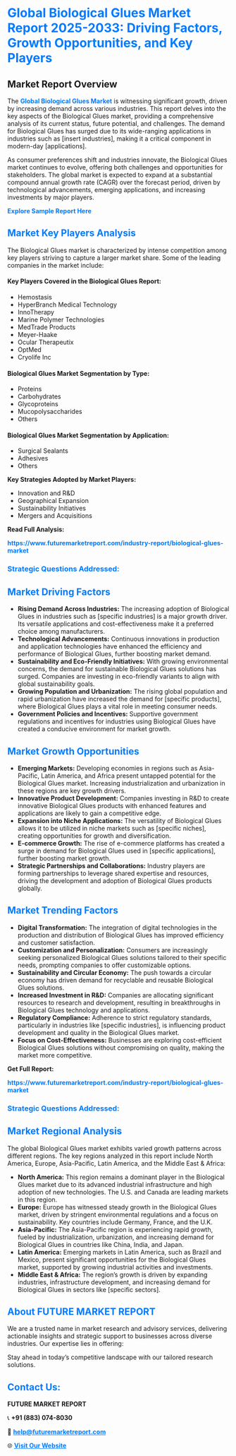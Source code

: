 <h1 style="color: #007BFF;">Global Biological Glues Market Report 2025-2033: Driving Factors, Growth Opportunities, and Key Players</h1>

<section id="overview">
<h2>Market Report Overview</h2>
<p>The <a href="https://www.futuremarketreport.com/industry-report/biological-glues-market" style="color: #007BFF; text-decoration: none;"><strong>Global Biological Glues Market</strong></a> is witnessing significant growth, driven by increasing demand across various industries. This report delves into the key aspects of the Biological Glues market, providing a comprehensive analysis of its current status, future potential, and challenges. The demand for Biological Glues has surged due to its wide-ranging applications in industries such as [insert industries], making it a critical component in modern-day [applications].</p>
<p>As consumer preferences shift and industries innovate, the Biological Glues market continues to evolve, offering both challenges and opportunities for stakeholders. The global market is expected to expand at a substantial compound annual growth rate (CAGR) over the forecast period, driven by technological advancements, emerging applications, and increasing investments by major players.</p>
</section>

<section id="overview">
<p><a href="https://www.futuremarketreport.com/request-sample/reportId=91842" style="color: #007BFF; text-decoration: none;"><strong>Explore Sample Report Here</strong></a></p>
</section>

<section id="key-players">
<h2 style="color: #007BFF;">Market Key Players Analysis</h2>
<p>The Biological Glues market is characterized by intense competition among key players striving to capture a larger market share. Some of the leading companies in the market include:</p>
<h4>Key Players Covered in the Biological Glues Report:</h4>
<ul><li>Hemostasis</li><li>HyperBranch Medical Technology</li><li>InnoTherapy</li><li>Marine Polymer Technologies</li><li>MedTrade Products</li><li>Meyer-Haake</li><li>Ocular Therapeutix</li><li>OptMed</li><li>Cryolife Inc</li></ul>
<h4>Biological Glues Market Segmentation by Type:</h4>
<ul><li>Proteins</li><li>Carbohydrates</li><li>Glycoproteins</li><li>Mucopolysaccharides</li><li>Others</li></ul>

<h4>Biological Glues Market Segmentation by Application:</h4>
<ul><li>Surgical Sealants</li><li>Adhesives</li><li>Others</li></ul>
<p><strong>Key Strategies Adopted by Market Players:</strong></p>
<ul>
<li>Innovation and R&D</li>
<li>Geographical Expansion</li>
<li>Sustainability Initiatives</li>
<li>Mergers and Acquisitions</li>
</ul>
</section>

<section>
<p><strong>Read Full Analysis: </strong></p><a href="https://www.futuremarketreport.com/industry-report/biological-glues-market" style="color: #007BFF; text-decoration: none;"><strong>https://www.futuremarketreport.com/industry-report/biological-glues-market</strong></a>
<h3 style="color: #007BFF;">Strategic Questions Addressed:</h3>
</section>

<section id="driving-factors">
<h2 style="color: #007BFF;">Market Driving Factors</h2>
<ul>
<li><strong>Rising Demand Across Industries:</strong> The increasing adoption of Biological Glues in industries such as [specific industries] is a major growth driver. Its versatile applications and cost-effectiveness make it a preferred choice among manufacturers.</li>
<li><strong>Technological Advancements:</strong> Continuous innovations in production and application technologies have enhanced the efficiency and performance of Biological Glues, further boosting market demand.</li>
<li><strong>Sustainability and Eco-Friendly Initiatives:</strong> With growing environmental concerns, the demand for sustainable Biological Glues solutions has surged. Companies are investing in eco-friendly variants to align with global sustainability goals.</li>
<li><strong>Growing Population and Urbanization:</strong> The rising global population and rapid urbanization have increased the demand for [specific products], where Biological Glues plays a vital role in meeting consumer needs.</li>
<li><strong>Government Policies and Incentives:</strong> Supportive government regulations and incentives for industries using Biological Glues have created a conducive environment for market growth.</li>
</ul>
</section>

<section id="growth-opportunities">
<h2 style="color: #007BFF;">Market Growth Opportunities</h2>
<ul>
<li><strong>Emerging Markets:</strong> Developing economies in regions such as Asia-Pacific, Latin America, and Africa present untapped potential for the Biological Glues market. Increasing industrialization and urbanization in these regions are key growth drivers.</li>
<li><strong>Innovative Product Development:</strong> Companies investing in R&D to create innovative Biological Glues products with enhanced features and applications are likely to gain a competitive edge.</li>
<li><strong>Expansion into Niche Applications:</strong> The versatility of Biological Glues allows it to be utilized in niche markets such as [specific niches], creating opportunities for growth and diversification.</li>
<li><strong>E-commerce Growth:</strong> The rise of e-commerce platforms has created a surge in demand for Biological Glues used in [specific applications], further boosting market growth.</li>
<li><strong>Strategic Partnerships and Collaborations:</strong> Industry players are forming partnerships to leverage shared expertise and resources, driving the development and adoption of Biological Glues products globally.</li>
</ul>
</section>

<section id="trending-factors">
<h2 style="color: #007BFF;">Market Trending Factors</h2>
<ul>
<li><strong>Digital Transformation:</strong> The integration of digital technologies in the production and distribution of Biological Glues has improved efficiency and customer satisfaction.</li>
<li><strong>Customization and Personalization:</strong> Consumers are increasingly seeking personalized Biological Glues solutions tailored to their specific needs, prompting companies to offer customizable options.</li>
<li><strong>Sustainability and Circular Economy:</strong> The push towards a circular economy has driven demand for recyclable and reusable Biological Glues solutions.</li>
<li><strong>Increased Investment in R&D:</strong> Companies are allocating significant resources to research and development, resulting in breakthroughs in Biological Glues technology and applications.</li>
<li><strong>Regulatory Compliance:</strong> Adherence to strict regulatory standards, particularly in industries like [specific industries], is influencing product development and quality in the Biological Glues market.</li>
<li><strong>Focus on Cost-Effectiveness:</strong> Businesses are exploring cost-efficient Biological Glues solutions without compromising on quality, making the market more competitive.</li>
</ul>
</section>

<section>
<p><strong>Get Full Report: </strong></p><a href="https://www.futuremarketreport.com/industry-report/biological-glues-market" style="color: #007BFF; text-decoration: none;"><strong>https://www.futuremarketreport.com/industry-report/biological-glues-market</strong></a>
<h3 style="color: #007BFF;">Strategic Questions Addressed:</h3>
</section>


<section id="regional-analysis">
<h2 style="color: #007BFF;">Market Regional Analysis</h2>
<p>The global Biological Glues market exhibits varied growth patterns across different regions. The key regions analyzed in this report include North America, Europe, Asia-Pacific, Latin America, and the Middle East & Africa:</p>
<ul>
<li><strong>North America:</strong> This region remains a dominant player in the Biological Glues market due to its advanced industrial infrastructure and high adoption of new technologies. The U.S. and Canada are leading markets in this region.</li>
<li><strong>Europe:</strong> Europe has witnessed steady growth in the Biological Glues market, driven by stringent environmental regulations and a focus on sustainability. Key countries include Germany, France, and the U.K.</li>
<li><strong>Asia-Pacific:</strong> The Asia-Pacific region is experiencing rapid growth, fueled by industrialization, urbanization, and increasing demand for Biological Glues in countries like China, India, and Japan.</li>
<li><strong>Latin America:</strong> Emerging markets in Latin America, such as Brazil and Mexico, present significant opportunities for the Biological Glues market, supported by growing industrial activities and investments.</li>
<li><strong>Middle East & Africa:</strong> The region’s growth is driven by expanding industries, infrastructure development, and increasing demand for Biological Glues in sectors like [specific sectors].</li>
</ul>
</section>

<footer>
<h2 style="color: #007BFF;">About FUTURE MARKET REPORT</h2>
<p>We are a trusted name in market research and advisory services, delivering actionable insights and strategic support to businesses across diverse industries. Our expertise lies in offering:</p>

<p>Stay ahead in today’s competitive landscape with our tailored research solutions.</p>

<h2 style="color: #007BFF;">Contact Us:</h2>
<p><strong>FUTURE MARKET REPORT</strong></p>
<p>📞 <strong>+91 (883) 074-8030</strong></p>
<p>📧 <strong><a href="mailto:help@futuremarketreport.com" style="color: #007BFF;">help@futuremarketreport.com</a></strong></p>
<p>🌐 <strong><a href="https://www.futuremarketreport.com/" style="color: #007BFF;">Visit Our Website</a></strong></p>
</footer>